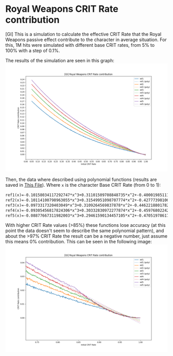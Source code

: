 # Royal Weapons CRIT Rate contribution
 [GI] This is a simulation to calculate the effective CRIT Rate that the Royal Weapons passive effect contribute to the character in average situation. For this, 1M hits were simulated with different base CRIT rates, from 5% to 100% with a step of 0.1%.

The results of the simulation are seen in this graph:
 ![CRIT Rate contribution](./graph.png)

 Then, the data where described using polynomial functions (results are saved in [This File](./polyfunctions.txt)).
Where `x` is the character Base CRIT Rate (from 0 to 1):
```
ref1(x)=-0.10158034117292747*x^3+0.31101509708848735*x^2+-0.4000198511105707*x^1+0.18932855038352558
ref2(x)=-0.10114100798963055*x^3+0.31549951098707774*x^2+-0.42777398106120645*x^1+0.21160958631034335
ref3(x)=-0.0973317320403049*x^3+0.3109264569837878*x^2+-0.4462218801782434*x^1+0.23015547899566594
ref4(x)=-0.09305456817824306*x^3+0.30332830972277874*x^2+-0.45976802242978737*x^1+0.24621017771906156
ref5(x)=-0.08877667311982003*x^3+0.29461590134457105*x^2+-0.47051978617321616*x^1+0.26049964486333793
```

With higher CRIT Rate values (>85%) these functions lose accuracy (at this point the data doesn't seem to describe the same polynomial pattern), and about the >97% CRIT Rate the result can be a negative number, just assume this means 0% contribution. This can be seen in the following image:
![error](./error.png)